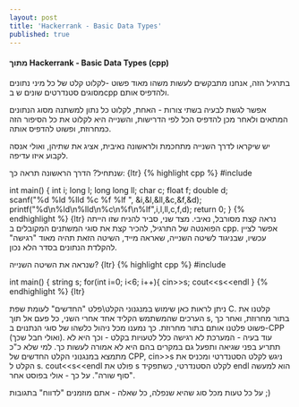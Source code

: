 ```yaml
---
layout: post
title: 'Hackerrank - Basic Data Types'
published: true
---
```

#### מתוך Hackerrank - Basic Data Types (cpp)

בתרגיל הזה, אנחנו מתבקשים לעשות משהו מאוד פשוט -לקלוט קלט של כל מיני נתונים מסוגים סטנדרטים שונים ש בcpp ולהדפיס אותם.

אפשר לגשת לבעיה בשתי צורות - האחת, לקלוט כל נתון למשתנה מסוג הנתונים המתאים ולאחר מכן להדפיס הכל לפי הדרישות, והשנייה היא לקלוט את כל הסיפור הזה כמחרוזת, ופשוט להדפיס אותה.

יש שיקראו לדרך השנייה מתחכמת ולראשונה נאיבית, אציג את שתיהן, ואולי אנסה לקבוע איזו עדיפה.

שנתחיל? 
הדרך הראשונה תראה כך:
{ltr}
{% highlight cpp %}
#include <iostream>

int main()
{
    int i;
    long l; 
    long long ll;
    char c; 
    float f;
    double d;    
    scanf("%d %ld %lld %c %f %lf  ", &i,&l,&ll,&c,&f,&d);
    printf("%d\n%ld\n%lld\n%c\n%f\n%lf",i,l,ll,c,f,d);
    return 0;
}
{% endhighlight %}
{ltr}
נראה קצת מסורבל, נאיבי. מצד שני, סביר להניח שזו הייתה הפואנטה של התרגיל, להכיר קצת את סוגי המשתנים המקובלים ב cpp.
אפשר לציין עכשיו, שבניגוד לשיטה השנייה, שאראה מייד,  השיטה הזאת תהיה מאוד "רגישה" להקלדת הנתונים בסדר הלא נכון.

שנראה את השיטה השנייה? 
{ltr}
{% highlight cpp %}
#include <iostream>

int main()
{
    string s;
    for(int i=0; i<6; i++){
	cin>>s;
	cout<<s<<endl
}
{% endhighlight %}
{ltr}

ניתן לראות כאן שימוש במנגנוני הקלט\פלט "החדשים" לעומת שפת C. קלטנו את הערכים שהמשתמש הקליד אחד אחרי השני, כל פעם אל תוך s, בתור מחרוזת, ואחר כך פשוט פלטנו אותם בתור מחרוזת.
כך נמענו מכל ניהול כלשהו של סוגי הנתנוים ב-CPP (ואולי חבל שכך). עוד בעיה - המערכת לא רגישה כלל לטעויות בקלט - וכך היא לא תתריע בפני שגיאה ותפעל גם במקרים בהם היא לא אמורה לעשות כך.
למי שלא כ"כ מתמצא במנגנוני הקלט החדשים של CPP, cin>>s ניגש לקלט הסטנדרטי ומכניס את הקלט ל s. cout<<s<<endl פולט את s לקלט הסטנדרטי, כשתפקיד endl הוא למעשה "סוף שורה".
על כך - אולי בפוסט אחר.

על כל טעות מכל סוג שהיא שנפלה, כל שאלה - אתם מוזמנים "לדווח" בתגובות ;)
